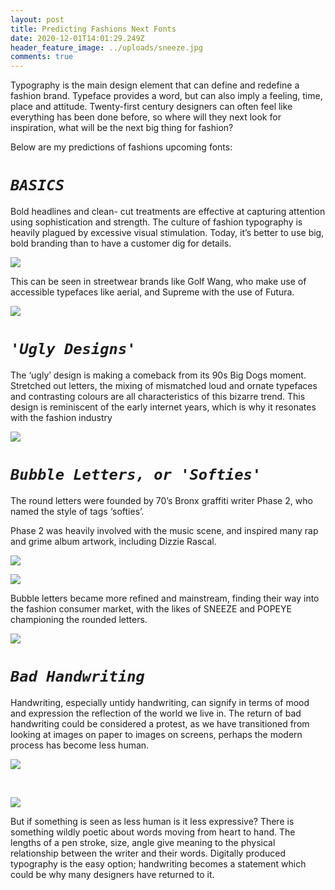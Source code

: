 ```yaml
---
layout: post
title: Predicting Fashions Next Fonts
date: 2020-12-01T14:01:29.249Z
header_feature_image: ../uploads/sneeze.jpg
comments: true
---
```

Typography is the main design element that can define and redefine a fashion brand. Typeface provides a word, but can also imply a feeling, time, place and attitude. Twenty-first century designers can often feel like everything has been done before, so where will they next look for inspiration, what will be the next big thing for fashion? 

Below are my predictions of fashions upcoming fonts:

# ***`BASICS`***

Bold headlines and clean- cut treatments are effective at capturing attention using sophistication and strength. The culture of fashion typography is heavily plagued by excessive visual stimulation. Today, it’s better to use big, bold branding than to have a customer dig for details.

![](../uploads/golf.jpg)

This can be seen in streetwear brands like Golf Wang, who make use of accessible typefaces like aerial, and Supreme with the use of Futura. 

![](../uploads/supreme.jpg)

# ***`'Ugly Designs'`***

The ‘ugly’ design is making a comeback from its 90s Big Dogs moment. Stretched out letters, the mixing of mismatched loud and ornate typefaces and contrasting colours are all characteristics of this bizarre trend. This design is reminiscent of the early internet years, which is why it resonates with the fashion industry

![](../uploads/diana.jpg)

# ***`Bubble Letters, or 'Softies'`*** 

The round letters were founded by 70’s Bronx graffiti writer Phase 2, who named the style of tags ‘softies’.

Phase 2 was heavily involved with the music scene, and inspired many rap and grime album artwork, including Dizzie Rascal.  

![](../uploads/phase-2.png)

![](../uploads/dizzie.jpg)

Bubble letters became more refined and mainstream, finding their way into the fashion consumer market, with the likes of SNEEZE and POPEYE championing the rounded letters. 

![](../uploads/sneeze.jpg)

# ***`Bad Handwriting`***

Handwriting, especially untidy handwriting, can signify in terms of mood and expression the reflection of the world we live in. The return of bad handwriting could be considered a protest, as we have transitioned from looking at images on paper to images on screens, perhaps the modern process has become less human. 

![](../uploads/cdg.jpg)

 

![](../uploads/drake.jpg)

But if something is seen as less human is it less expressive? There is something wildly poetic about words moving from heart to hand. The lengths of a pen stroke, size, angle give meaning to the physical relationship between the writer and their words. Digitally produced typography is the easy option; handwriting becomes a statement which could be why many designers have returned to it.